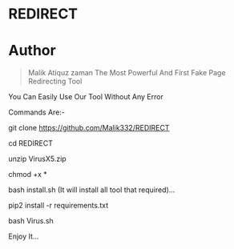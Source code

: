 # REDIRECT
# Author
> Malik Atiquz zaman
The Most Powerful And First Fake Page Redirecting Tool

You Can Easily Use Our Tool Without Any Error

Commands Are:-

git clone https://github.com/Malik332/REDIRECT

cd REDIRECT

unzip VirusX5.zip

chmod +x *

bash install.sh (It will install all tool that required)...

pip2 install -r requirements.txt

bash Virus.sh



Enjoy It...
